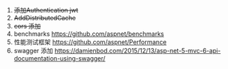 ﻿1. ~~添加Authentication jwt~~
2. ~~AddDistributedCache~~
3. ~~cors 添加~~
4. benchmarks https://github.com/aspnet/benchmarks
5. 性能测试框架 https://github.com/aspnet/Performance  
5. swagger 添加  https://damienbod.com/2015/12/13/asp-net-5-mvc-6-api-documentation-using-swagger/